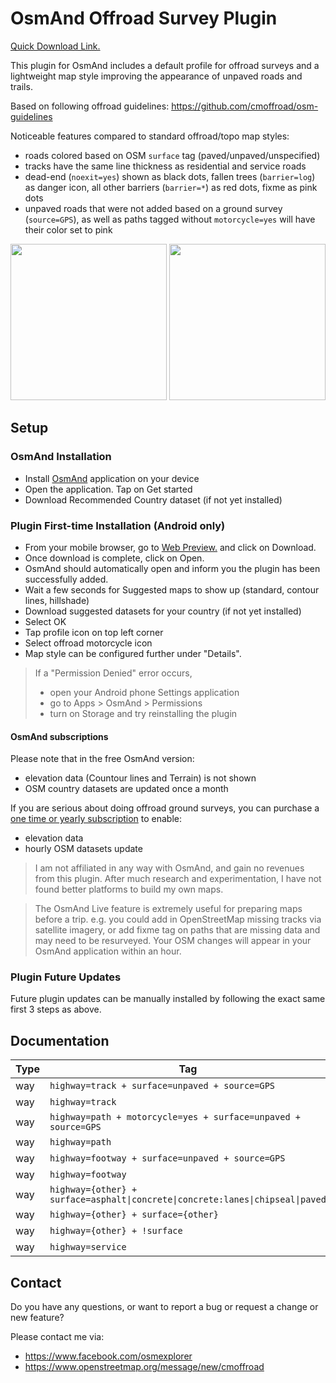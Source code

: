 # OsmAnd Offroad Survey Plugin

[Quick Download Link.](https://github.com/cmoffroad/osmand-offroad-survey-plugin/raw/master/build/osmand-offroad-survey-plugin.osf)

This plugin for OsmAnd includes a default profile for offroad surveys and a lightweight map style improving the appearance of unpaved roads and trails.

Based on following offroad guidelines: https://github.com/cmoffroad/osm-guidelines

Noticeable features compared to standard offroad/topo map styles:

- roads colored based on OSM `surface` tag (paved/unpaved/unspecified)
- tracks have the same line thickness as residential and service roads
- dead-end (`noexit=yes`) shown as black dots, fallen trees (`barrier=log`) as danger icon, all other barriers (`barrier=*`) as red dots, fixme as pink dots
- unpaved roads that were not added based on a ground survey (`source=GPS`), as well as paths tagged without `motorcycle=yes` will have their color set to pink

<p float="left">
  <img src="https://raw.githubusercontent.com/cmoffroad/osmand-offroad-survey-plugin/master/screenshots/sample1.jpeg" width="250" />
  <img src="https://raw.githubusercontent.com/cmoffroad/osmand-offroad-survey-plugin/master/screenshots/sample2.jpeg" width="250" />
</p>

## Setup

### OsmAnd Installation

- Install [OsmAnd](https://play.google.com/store/apps/details?id=net.osmand) application on your device
- Open the application. Tap on Get started
- Download Recommended Country dataset (if not yet installed)

### Plugin First-time Installation (Android only)

- From your mobile browser, go to [Web Preview.](https://cmoffroad.github.io/osm-tools/osmand-offroad-survey-plugin-preview/) and click on Download.
- Once download is complete, click on Open.
- OsmAnd should automatically open and inform you the plugin has been successfully added.
- Wait a few seconds for Suggested maps to show up (standard, contour lines, hillshade)
- Download suggested datasets for your country (if not yet installed)
- Select OK
- Tap profile icon on top left corner
- Select offroad motorcycle icon
- Map style can be configured further under "Details".

> If a "Permission Denied" error occurs, 
> - open your Android phone Settings application
> - go to Apps > OsmAnd > Permissions
> - turn on Storage and try reinstalling the plugin

#### OsmAnd subscriptions

Please note that in the free OsmAnd version:
- elevation data (Countour lines and Terrain) is not shown
- OSM country datasets are updated once a month

If you are serious about doing offroad ground surveys, you can purchase a [one time or yearly subscription](https://docs.osmand.net/en/main@latest/osmand/purchases/android#free-and-paid-features) to enable:
- elevation data
- hourly OSM datasets update

> I am not affiliated in any way with OsmAnd, and gain no revenues from this plugin. After much research and experimentation, I have not found better platforms to build my own maps.

> The OsmAnd Live feature is extremely useful for preparing maps before a trip.  e.g. you could add in OpenStreetMap missing tracks via satellite imagery, or add fixme tag on paths that are missing data and may need to be resurveyed. Your OSM changes will appear in your OsmAnd application within an hour.

### Plugin Future Updates

Future plugin updates can be manually installed by following the exact same first 3 steps as above.

## Documentation

|Type|Tag|Style|
|---|---|---|
|way|`highway=track + surface=unpaved + source=GPS`|![](https://www.gifpng.com/100x3/000000/?border-width=0&border-type=rectangle&border-color=FFFFFF&font-size=0)|
|way|`highway=track`|![](https://www.gifpng.com/100x3/fa00ff/?border-width=0&border-type=rectangle&border-color=fa00ff&font-size=0)|
|way|`highway=path + motorcycle=yes + surface=unpaved + source=GPS`|![](https://gifpng.com/100x20/FFFFFF/000000?font-size=35&text=-%20-%20-%20-%20-)|
|way|`highway=path`|![](https://gifpng.com/100x20/F6F8FA/fa00ff?font-size=35&text=-%20-%20-%20-%20-)|
|way|`highway=footway + surface=unpaved + source=GPS`|![](https://gifpng.com/100x15/FFFFFF/000000?text=-%20-%20-%20-%20-%20-%20-%20-%20-)|
|way|`highway=footway`|![](https://gifpng.com/100x15/F6F8FA/fa00ff?text=-%20-%20-%20-%20-%20-%20-%20-%20-)|
|way|`highway={other} + surface=asphalt\|concrete\|concrete:lanes\|chipseal\|paved`|![](https://www.gifpng.com/100x6/FFFFFF/?border-width=1&border-type=rectangle&border-color=000000&font-size=0)|
|way|`highway={other} + surface={other}`|![](https://www.gifpng.com/100x6/000000/?border-width=1&border-type=rectangle&border-color=FFFFFF&font-size=0)|
|way|`highway={other} + !surface`|![](https://www.gifpng.com/100x6/888888/?border-width=1&border-type=rectangle&border-color=FFFFFF&font-size=0)|
|way|`highway=service`|![](https://www.gifpng.com/100x6/FFFFFF/?border-width=1&border-type=rectangle&border-color=FF0000&font-size=0)|


## Contact

Do you have any questions, or want to report a bug or request a change or new feature? 

Please contact me via:
- https://www.facebook.com/osmexplorer
- https://www.openstreetmap.org/message/new/cmoffroad
